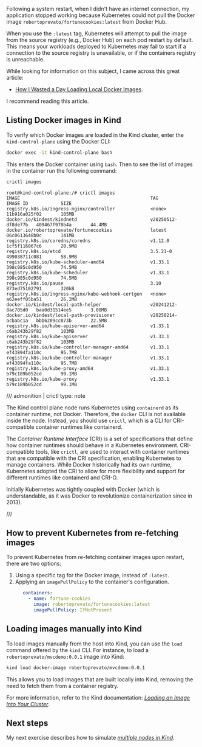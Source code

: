Following a system restart, when I didn't have an internet connection, my application
stopped working because Kubernetes could not pull the Docker image
`robertoprevato/fortunecookies:latest` from Docker Hub.

When you use the `:latest` tag, Kubernetes will attempt to pull the image from the
source registry (e.g., Docker Hub) on each pod restart by default. This means your
workloads deployed to Kubernetes may fail to start if a connection to the source
registry is unavailable, or if the containers registry is unreachable.

While looking for information on this subject, I came across this great
article:

- [How I Wasted a Day Loading Local Docker Images](https://iximiuz.com/en/posts/kubernetes-kind-load-docker-image/).

I recommend reading this article.

## Listing Docker images in Kind

To verify which Docker images are loaded in the Kind cluster, enter the
`kind-control-plane` using the Docker CLI:

```bash
docker exec -it kind-control-plane bash
```

This enters the Docker container using `bash`. Then to see the list of
images in the container run the following command:

```bash
crictl images
```

``` {hl_lines="5"}
root@kind-control-plane:/# crictl images
IMAGE                                                TAG                  IMAGE ID            SIZE
registry.k8s.io/ingress-nginx/controller             <none>               11b916a025f02       105MB
docker.io/kindest/kindnetd                           v20250512-df8de77b   409467f978b4a       44.4MB
docker.io/robertoprevato/fortunecookies              latest               06c0613648b0c       141MB
registry.k8s.io/coredns/coredns                      v1.12.0              1cf5f116067c6       20.9MB
registry.k8s.io/etcd                                 3.5.21-0             499038711c081       58.9MB
registry.k8s.io/kube-scheduler-amd64                 v1.33.1              398c985c0d950       74.5MB
registry.k8s.io/kube-scheduler                       v1.33.1              398c985c0d950       74.5MB
registry.k8s.io/pause                                3.10                 873ed75102791       320kB
registry.k8s.io/ingress-nginx/kube-webhook-certgen   <none>               a62eeff05ba51       26.2MB
docker.io/kindest/local-path-helper                  v20241212-8ac705d0   baa0d31514ee5       3.08MB
docker.io/kindest/local-path-provisioner             v20250214-acbabc1a   bbb6209cc873b       22.5MB
registry.k8s.io/kube-apiserver-amd64                 v1.33.1              c6ab243b29f82       103MB
registry.k8s.io/kube-apiserver                       v1.33.1              c6ab243b29f82       103MB
registry.k8s.io/kube-controller-manager-amd64        v1.33.1              ef43894fa110c       95.7MB
registry.k8s.io/kube-controller-manager              v1.33.1              ef43894fa110c       95.7MB
registry.k8s.io/kube-proxy-amd64                     v1.33.1              b79c189b052cd       99.1MB
registry.k8s.io/kube-proxy                           v1.33.1              b79c189b052cd       99.1MB
```

/// admonition | crictl
    type: note

The Kind control plane node runs Kubernetes using `containerd` as its container runtime,
not Docker. Therefore, the `docker` CLI is not available inside the node.
Instead, you should use `crictl`, which is a CLI for CRI-compatible container runtimes
like containerd.

The *Container Runtime Interface* (CRI) is a set of specifications that define how
container runtimes should behave in a Kubernetes environment. CRI-compatible tools, like
`crictl`, are used to interact with container runtimes that are compatible with the CRI
specification, enabling Kubernetes to manage containers. While Docker historically had
its own runtime, Kubernetes adopted the CRI to allow for more flexibility and support
for different runtimes like containerd and CRI-O.

Initially Kubernetes was tightly coupled with Docker (which is understandable, as it was
Docker to revolutionize containerization since in 2013).

///

## How to prevent Kubernetes from re-fetching images

To prevent Kubernetes from re-fetching container images upon restart, there are two
options:

1. Using a specific tag for the Docker image, instead of `:latest`.
2. Applying an `imagePullPolicy` to the container's configuration.

```yaml {hl_lines="4"}
      containers:
        - name: fortune-cookies
          image: robertoprevato/fortunecookies:latest
          imagePullPolicy: IfNotPresent
```

## Loading images manually into Kind

To load images manually from the host into Kind, you can use the `load` command offered
by the `kind` CLI. For instance, to load a `robertoprevato/mvcdemo:0.0.1` image into
Kind:

```bash
kind load docker-image robertoprevato/mvcdemo:0.0.1
```

This allows you to load images that are built locally into Kind, removing the need to
fetch them from a container registry.

For more information, refer to the Kind documentation: [*Loading an Image Into Your Cluster*](https://kind.sigs.k8s.io/docs/user/quick-start/#loading-an-image-into-your-cluster).

## Next steps

My next exercise describes how to simulate [_multiple nodes in Kind_](./multi-nodes.md).
